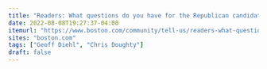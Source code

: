 ```yaml
---
title: "Readers: What questions do you have for the Republican candidates for governor?"
date: 2022-08-08T19:27:37-04:00
itemurl: "https://www.boston.com/community/tell-us/readers-what-questions-do-you-have-for-the-republican-candidates-for-governor/"
sites: "boston.com"
tags: ["Geoff Diehl", "Chris Doughty"] 
draft: false
---
```


